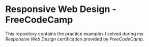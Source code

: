 # Responsive Web Design - FreeCodeCamp

This repository contains the practice examples I solved during my *Responsive Web Design* certification provided by *FreeCodeCamp*.
